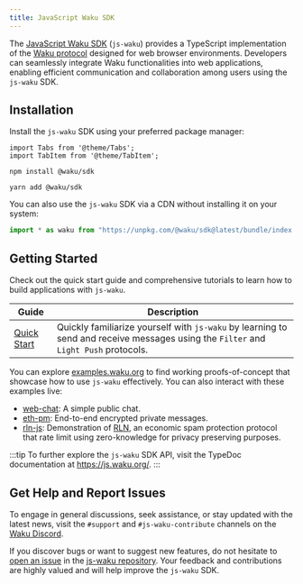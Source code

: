 ```yaml
---
title: JavaScript Waku SDK
---
```


The [JavaScript Waku SDK](https://github.com/waku-org/js-waku) (`js-waku`) provides a TypeScript implementation of the [Waku protocol](/) designed for web browser environments. Developers can seamlessly integrate Waku functionalities into web applications, enabling efficient communication and collaboration among users using the `js-waku` SDK.

## Installation

Install the `js-waku` SDK using your preferred package manager:

```mdx-code-block
import Tabs from '@theme/Tabs';
import TabItem from '@theme/TabItem';
```

<Tabs>
<TabItem value="npm" label="npm">

```shell
npm install @waku/sdk
```

</TabItem>
<TabItem value="yarn" label="Yarn">

```shell
yarn add @waku/sdk
```

</TabItem>
</Tabs>

You can also use the `js-waku` SDK via a CDN without installing it on your system:

```js
import * as waku from "https://unpkg.com/@waku/sdk@latest/bundle/index.js";
```

## Getting Started

Check out the quick start guide and comprehensive tutorials to learn how to build applications with `js-waku`.

| Guide | Description |
| - | - |
| [Quick Start](/guides/js-waku/quick-start) | Quickly familiarize yourself with `js-waku` by learning to send and receive messages using the `Filter` and `Light Push` protocols. |

You can explore [examples.waku.org](https://examples.waku.org) to find working proofs-of-concept that showcase how to use `js-waku` effectively. You can also interact with these examples live:

- [web-chat](https://examples.waku.org/web-chat): A simple public chat.
- [eth-pm](https://examples.waku.org/eth-pm): End-to-end encrypted private messages.
- [rln-js](https://examples.waku.org/rln-js): Demonstration of [RLN](https://rfc.vac.dev/spec/32/), an economic spam protection protocol that rate limit using zero-knowledge for privacy preserving purposes.

:::tip
To further explore the `js-waku` SDK API, visit the TypeDoc documentation at <https://js.waku.org/>.
:::

## Get Help and Report Issues

To engage in general discussions, seek assistance, or stay updated with the latest news, visit the `#support` and `#js-waku-contribute` channels on the [Waku Discord](https://discord.waku.org).

If you discover bugs or want to suggest new features, do not hesitate to [open an issue](https://github.com/waku-org/js-waku/issues/new/) in the [js-waku repository](https://github.com/waku-org/js-waku). Your feedback and contributions are highly valued and will help improve the `js-waku` SDK.
